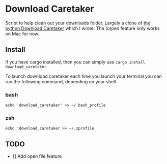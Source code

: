 # Download Caretaker

Script to help clean out your downloads folder. Largely a clone of [the python Download Caretaker](https://github.com/Jim-Walk/Download-Caretaker) which I wrote. The (o)pen feature only works on Mac for now.

## Install

If you have cargo installed, then you can simply use
`cargo install download_caretaker`

To launch download caretaker each time you launch your terminal you can run the following command, depending on your shell

### bash

`echo 'download_caretaker' >> ~/.bash_profile`

### zsh

`echo 'download_caretaker >> ~/.zprofile`

## TODO

- [] Add open file feature 


